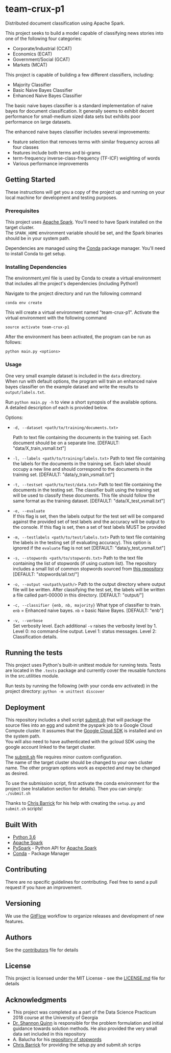 # team-crux-p1

Distributed document classification using Apache Spark.

This project seeks to build a model capable of classifying news stories into one of the following four categories:
* Corporate/Industrial (CCAT)
* Economics (ECAT)
* Government/Social (GCAT)
* Markets (MCAT)

This project is capable of building a few different classifiers, including:
* Majority Classifier
* Basic Naive Bayes Classifier
* Enhanced Naive Bayes Classifier

The basic naive bayes classifier is a standard implementation of naive bayes for document classification.
It generally seems to exhibit decent performance for small-medium sized data sets but exhibits poor performance
on large datasets.

The enhanced naive bayes classifier includes several improvements:
* feature selection that removes terms with similar frequency across all four classes
* features include both terms and bi-grams
* term-frequency inverse-class-frequency (TF-ICF) weighting of words
* Various performance improvements

## Getting Started

These instructions will get you a copy of the project up and running on your local machine for development and testing 
purposes.

### Prerequisites

This project uses [Apache Spark](https://spark.apache.org).  You'll need to have Spark installed on the target cluster.  
The ```SPARK_HOME``` environment variable should be set, and the Spark binaries should be in your system path.

Dependencies are managed using the [Conda](https://conda.io/docs/) package manager.  You'll need to install Conda to get setup.

### Installing Dependencies

The environment.yml file is used by Conda to create a virtual environment that includes all the project's dependencies (including Python!)

Navigate to the project directory and run the following command

```
conda env create
```

This will create a virtual environment named "team-crux-p1".  Activate the virtual environment with the following command

```
source activate team-crux-p1
```

After the environment has been activated, the program can be run as follows:

```
python main.py <options>
```

### Usage

One very small example dataset is included in the ```data``` directory.  
When run with default options, the program will train an enhanced naive bayes classifier on the example
dataset and write the results to ```output/labels.txt```.

Run ```python main.py -h``` to view a short synopsis of the available options.  
A detailed description of each is provided below.

Options:
* ```-d, --dataset <path/to/training/documents.txt>```

    Path to text file containing the documents in the training set.  Each document should be on a separate line.
    [DEFAULT: "data/X_train_vsmall.txt"]

* ```-l, --labels <path/to/training/labels.txt>```
    Path to text file containing the labels for the documents in the training set.  Each label should
    occupy a new line and should correspond to the documents in the training set.
    [DEFAULT: "data/y_train_vsmall.txt"]
                        
* ```-t, --testset <path/to/test/data.txt>```
    Path to text file containing the documents in the testing set. 
    The classifier built using the training set will be used to classify these documents.
    This file should follow the same format as the training dataset.
    [DEFAULT: "data/X_test_vsmall.txt"]
                        
* ```-e, --evaluate```        
    If this flag is set, then the labels output for the test set will be compared against 
    the provided set of test labels and the accuracy will be output to the console.
    If this flag is set, then a set of test labels MUST be provided
    
* ```-m, --testlabels <path/to/test/labels.txt>```
    Path to text file containing the labels in the testing set (if evaluating accuracy). 
    This option is ignored if the ```evaluate``` flag is not set
    [DEFAULT: "data/y_test_vsmall.txt"]
    
* ```-s, --stopwords <path/to/stopwords.txt>```
    Path to the text file containing the list of stopwords (if using custom list).
    The repository includes a small list of common stopwords sourced from 
    [this repository](https://code.google.com/archive/p/stop-words/)
    [DEFAULT: "stopwords/all.txt/"]
    
* ```-o, --output <outpath/path/>```
    Path to the output directory where output file will be
    written.  After classifying the test set, the labels will be written a file called part-00000 in
    this directory.
    [DEFAULT: "output/"]
                        
* ```-c, --classifier {enb, nb, majority}```
    What type of classifier to train. 
     ```enb``` = Enhanced naive bayes.  ```nb``` = basic Naive Bayes.
    [DEFAULT: "enb"]    
                        
* ```-v, --verbose```         
    Set verbosity level.  Each additional ```-v``` raises the verbosity level by 1.
    Level 0: no command-line output.
    Level 1: status messages. 
    Level 2: Classification details.
    

## Running the tests

This project uses Python's built-in unittest module for running tests.
Tests are located in the `.tests` package and currently cover the reusable functons in the src.utilities module.

Run tests by running the following (with your conda env activated) in the project directory:
```python -m unittest discover```


## Deployment

This repository includes a shell script [submit.sh](submit.sh) that will package the source files into an 
[egg](http://peak.telecommunity.com/DevCenter/EasyInstall)
and submit the pyspark job to a Google Cloud Compute cluster.  It assumes that the 
[Google Cloud SDK](https://cloud.google.com/sdk/) is installed and on the system path.  
You will also need to have authenticated with the gcloud SDK using the google account linked to the target cluster.

The [submit.sh](submit.sh) file requires minor custom configuration.  
The name of the target cluster should be changed to your own cluster name.
The other program options work as expected and may be changed as desired.  

To use the submission script, first activate the conda environment for the project (see Installation section for details).
Then you can simply:
``` ./submit.sh ```

Thanks to [Chris Barrick](https://github.com/cbarrick) for his help with creating the 
`setup.py` and `submit.sh` scripts!

## Built With

* [Python 3.6](https://www.python.org/)
* [Apache Spark](https://spark.apache.org)
* [PySpark](https://spark.apache.org/docs/0.9.0/python-programming-guide.html) - Python API for [Apache Spark](https://spark.apache.org/)
* [Conda](https://conda.io/docs/) - Package Manager

## Contributing

There are no specific guidelines for contributing.  Feel free to send a pull request if you have
an improvement.

## Versioning

We use the [GitFlow](https://www.atlassian.com/git/tutorials/comparing-workflows/gitflow-workflow) 
workflow to organize releases and development of new features.

## Authors

See the [contributors](https://github.com/dsp-uga/team-crux-p1/contributors.md) file for details

## License

This project is licensed under the MIT License - see the [LICENSE.md](LICENSE) file for details

## Acknowledgments

* This project was completed as a part of the Data Science Practicum 2018 course at the University of Georgia
* [Dr. Shannon Quinn](https://github.com/magsol)
 is responsible for the problem formulation and initial guidance towards solution methods.  He also 
 provided the very small data set included in this repository
* A. Balucha for his [repository of stopwords](https://code.google.com/archive/p/stop-words/)
* [Chris Barrick](https://github.com/cbarrick) for providing the setup.py and submit.sh scrips


